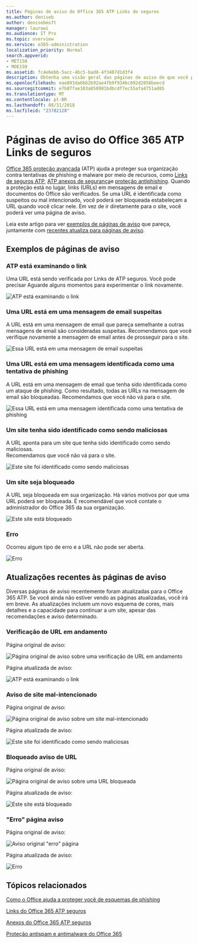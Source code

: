 ```yaml
---
title: Páginas de aviso do Office 365 ATP Links de seguros
ms.author: deniseb
author: denisebmsft
manager: laurawi
ms.audience: IT Pro
ms.topic: overview
ms.service: o365-administration
localization_priority: Normal
search.appverid:
- MET150
- MOE150
ms.assetid: fc4e6ebb-5acc-4bc5-bad8-4f3407d1d3f4
description: Obtenha uma visão geral das páginas de aviso de que você pode ver quando a proteção de ameaça avançadas do Office 365 estiver no trabalho.
ms.openlocfilehash: eae893da6bb2692ae4fb9f934bc892d2058beecd
ms.sourcegitcommit: e7b87fae103a858981bdbcdf7ec55afa4751ad05
ms.translationtype: MT
ms.contentlocale: pt-BR
ms.lasthandoff: 08/31/2018
ms.locfileid: "23782128"
---
```

# <a name="office-365-atp-safe-links-warning-pages"></a>Páginas de aviso do Office 365 ATP Links de seguros

[Office 365 proteção avançada](office-365-atp.md) (ATP) ajuda a proteger sua organização contra tentativas de phishing e malware por meio de recursos, como [Links de seguros ATP](atp-safe-links.md), [ATP anexos de segurança](atp-safe-attachments.md)e [proteção antiphishing](anti-phishing-protection.md). Quando a proteção está no lugar, links (URLs) em mensagens de email e documentos do Office são verificados. Se uma URL é identificada como suspeitos ou mal intencionado, você poderá ser bloqueada estabeleçam a URL quando você clicar nele. Em vez de ir diretamente para o site, você poderá ver uma página de aviso. 
  
Leia este artigo para ver [exemplos de páginas de aviso](atp-safe-links-warning-pages.md#examples) que pareça, juntamente com [recentes atualiza para páginas de aviso](atp-safe-links-warning-pages.md#updates).
  
## <a name="examples-of-warning-pages"></a>Exemplos de páginas de aviso

### <a name="atp-is-scanning-the-link"></a>ATP está examinando o link

Uma URL está sendo verificada por Links de ATP seguros. Você pode precisar Aguarde alguns momentos para experimentar o link novamente.

![ATP está examinando o link](media/ee8dd5ed-6b91-4248-b054-12b719e8d0ed.png)

### <a name="a-url-is-in-a-suspicious-email-message"></a>Uma URL está em uma mensagem de email suspeitas

A URL está em uma mensagem de email que pareça semelhante a outras mensagens de email são consideradas suspeitas. Recomendamos que você verifique novamente a mensagem de email antes de prosseguir para o site.

![Essa URL está em uma mensagem de email suspeitas](media/33f57923-23e3-4b0f-838b-6ad589ba897b.png)

### <a name="a-url-is-in-a-message-identified-as-a-phishing-attempt"></a>Uma URL está em uma mensagem identificada como uma tentativa de phishing

A URL está em uma mensagem de email que tenha sido identificada como um ataque de phishing. Como resultado, todas as URLs na mensagem de email são bloqueadas. Recomendamos que você não vá para o site.

![Essa URL está em uma mensagem identificada como uma tentativa de phishing](media/6e544a28-0604-4821-aba6-d5a57bb917e5.png)

### <a name="a-site-has-been-identified-as-malicious"></a>Um site tenha sido identificado como sendo maliciosas

A URL aponta para um site que tenha sido identificado como sendo maliciosas.  <br/> Recomendamos que você não vá para o site.

![Este site foi identificado como sendo maliciosas](media/058883c8-23f0-4672-9c1c-66b084796177.png)

### <a name="a-site-is-blocked"></a>Um site seja bloqueado

A URL seja bloqueada em sua organização. Há vários motivos por que uma URL poderá ser bloqueada. É recomendável que você contate o administrador do Office 365 da sua organização.

![Este site está bloqueado](media/6b4bda2d-a1e6-419e-8b10-588e83c3af3f.png)

### <a name="an-error-has-occurred"></a>Erro

Ocorreu algum tipo de erro e a URL não pode ser aberta.

![Erro](media/2f7465a4-1cf4-4c1c-b7d4-3c07e4b795b4.png)

## <a name="recent-updates-to-warning-pages"></a>Atualizações recentes às páginas de aviso

Diversas páginas de aviso recentemente foram atualizadas para o Office 365 ATP. Se você ainda não estiver vendo as páginas atualizadas, você irá em breve. As atualizações incluem um novo esquema de cores, mais detalhes e a capacidade para continuar a um site, apesar das recomendações e aviso determinado.

### <a name="url-scan-in-progress"></a>Verificação de URL em andamento

Página original de aviso:

![Página original de aviso sobre uma verificação de URL em andamento](media/04368763-763f-43d6-94a4-a48291d36893.png)

Página atualizada de aviso:

![ATP está examinando o link](media/ee8dd5ed-6b91-4248-b054-12b719e8d0ed.png)

### <a name="malicious-site-warning"></a>Aviso de site mal-intencionado

Página original de aviso:

![Página original de aviso sobre um site mal-intencionado](media/b9efda09-6dd8-46ef-82cb-56e4d538b8f5.png)

Página atualizada de aviso:

![Este site foi identificado como sendo maliciosas](media/058883c8-23f0-4672-9c1c-66b084796177.png)

### <a name="blocked-url-warning"></a>Bloqueado aviso de URL

Página original de aviso:

![Página original de aviso sobre uma URL bloqueada](media/3d6ba028-30bf-45fc-958e-d3aad3defc83.png)

Página atualizada de aviso:

![Este site está bloqueado](media/6b4bda2d-a1e6-419e-8b10-588e83c3af3f.png)

### <a name="error-occurred-warning-page"></a>"Erro" página aviso

Página original de aviso:

![Aviso original "erro" página](media/9aaa4383-2f23-48be-bdaa-8efbcb2acc70.png)

Página atualizada de aviso:

![Erro](media/2f7465a4-1cf4-4c1c-b7d4-3c07e4b795b4.png)
   
## <a name="related-topics"></a>Tópicos relacionados

[Como o Office ajuda a proteger você de esquemas de phishing](https://support.office.com/article/be0de46a-29cd-4c59-aaaf-136cf177d593)
  
[Links do Office 365 ATP seguros](atp-safe-links.md)
  
[Anexos do Office 365 ATP seguros](atp-safe-attachments.md)
  
[Proteção antispam e antimalware do Office 365](anti-spam-and-anti-malware-protection.md)
  

